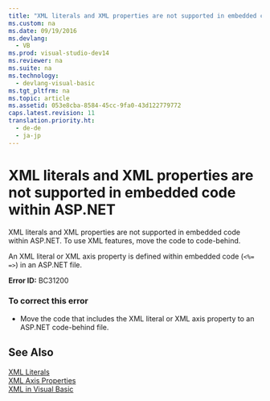 ```yaml
---
title: "XML literals and XML properties are not supported in embedded code within ASP.NET"
ms.custom: na
ms.date: 09/19/2016
ms.devlang: 
  - VB
ms.prod: visual-studio-dev14
ms.reviewer: na
ms.suite: na
ms.technology: 
  - devlang-visual-basic
ms.tgt_pltfrm: na
ms.topic: article
ms.assetid: 053e8cba-8584-45cc-9fa0-43d122779772
caps.latest.revision: 11
translation.priority.ht: 
  - de-de
  - ja-jp
---
```

# XML literals and XML properties are not supported in embedded code within ASP.NET
XML literals and XML properties are not supported in embedded code within ASP.NET. To use XML features, move the code to code-behind.  
  
 An XML literal or XML axis property is defined within embedded code (`<%= =>`) in an ASP.NET file.  
  
 **Error ID:** BC31200  
  
### To correct this error  
  
-   Move the code that includes the XML literal or XML axis property to an ASP.NET code-behind file.  
  
## See Also  
 [XML Literals](../Topic/XML%20Literals%20\(Visual%20Basic\).md)   
 [XML Axis Properties](../Topic/XML%20Axis%20Properties%20\(Visual%20Basic\).md)   
 [XML in Visual Basic](../Topic/XML%20in%20Visual%20Basic.md)